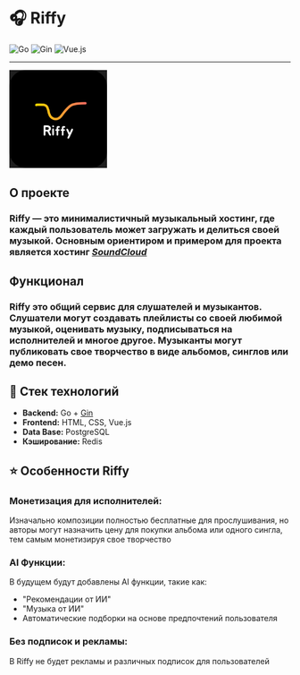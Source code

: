 # :headphones: **Riffy**

![Go](https://img.shields.io/badge/Go-1.24-blue) ![Gin](https://img.shields.io/badge/Gin-1.10-blue) ![Vue.js](https://img.shields.io/badge/Vue.js-green)

---
<img src="images/images_for_github/big_logo_riffy.png" width="175"/>


## О проекте

### **Riffy** — это минималистичный музыкальный хостинг, где каждый пользователь может загружать и делиться своей музыкой. Основным ориентиром и примером для проекта является хостинг [*SoundCloud*](https://soundcloud.com/) 
## Функционал
### Riffy это общий сервис для слушателей и музыкантов. Слушатели могут создавать плейлисты со своей любимой музыкой, оценивать музыку, подписываться на исполнителей и многое другое. Музыканты могут публиковать свое творчество в виде альбомов, синглов или демо песен.


## :wrench: Стек технологий

- **Backend:** Go + [Gin](https://gin-gonic.com)
- **Frontend:** HTML, CSS, Vue.js
- **Data Base:** PostgreSQL
- **Кэширование:** Redis

## :star: Особенности Riffy

### Монетизация для исполнителей:
Изначально композиции полностью бесплатные для прослушивания, но авторы могут назначить цену для покупки альбома или одного сингла, тем самым монетизируя свое творчество
### AI Функции:
В будущем будут добавлены AI функции, такие как: 
 - "Рекомендации от ИИ"
 - "Музыка от ИИ"
 - Автоматические подборки на основе предпочтений пользователя
### Без подписок и рекламы:
В Riffy не будет рекламы и различных подписок для пользователей